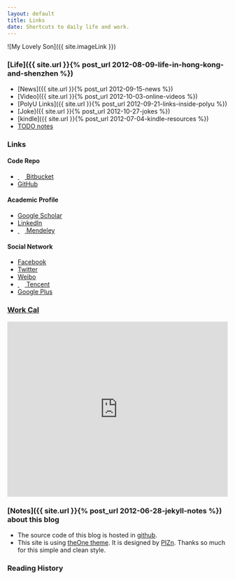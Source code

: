 ```yaml
---
layout: default
title: Links
date: Shortcuts to daily life and work.
---
```

<article class ="post">

![My Lovely Son]({{ site.imageLink }})

### [Life]({{ site.url }}{% post_url 2012-08-09-life-in-hong-kong-and-shenzhen %})
+ [News]({{ site.url }}{% post_url 2012-09-15-news %})
+ [Video]({{ site.url }}{% post_url 2012-10-03-online-videos %})
+ [PolyU Links]({{ site.url }}{% post_url 2012-09-21-links-inside-polyu %})
+ [Joke]({{ site.url }}{% post_url 2012-10-27-jokes %})
+ [kindle]({{ site.url }}{% post_url 2012-07-04-kindle-resources %})
+ [TODO notes](https://github.com/quxiaofeng/todonotes)

<h3>Links</h3>
<h4>Code Repo</h4>
<ul>
    <li><a href="{{ site.follow.bitbucket }}" target="_blank">&nbsp;<img src="https://bitbucket.org/favicon.ico" width="12" height="12" />&nbsp;Bitbucket</a></li>
    <li><a href="{{ site.follow.github }}" target="_blank"><i class="icon-github"></i>GitHub</a></li>
</ul>
<h4>Academic Profile</h4>
<ul>
    <li><a href="{{ site.follow.gscholar }}" target="_blank"><i class="icon-book"></i>Google Scholar</a></li>
    <li><a href="{{ site.follow.linkedin }}" target="_blank"><i class="icon-linkedin"></i>LinkedIn</a></li>
    <li><a href="{{ site.follow.mendeley }}" target="_blank"></i>&nbsp;<img src="http://www.mendeley.com/graphics/favicon.ico" width="12" height="12" />&nbsp;Mendeley</a></li>
</ul>
<h4>Social Network</h4>
<ul>
    <li><a href="{{ site.follow.facebook }}" target="_blank"><i class="icon-facebook"></i>Facebook</a></li>
    <li><a href="{{ site.follow.twitter }}" target="_blank"><i class="icon-twitter"></i>Twitter</a></li>
    <li><a href="{{ site.follow.weibo }}" target="_blank"><i class="icon-rss"></i>Weibo</a></li>
    <li><a href="{{ site.follow.tencent }}" target="_blank">&nbsp;<img src="http://mat1.gtimg.com/www/mb/favicon.ico" width="12" height="12" />&nbsp;Tencent</a></li>
    <li><a href="{{ site.follow.google }}" target="_blank"><i class="icon-google-plus"></i>Google Plus</a></li>
</ul>

### [Work Cal](https://www.google.com/calendar/embed?src=tqa202la1dnrb70ld90094d31c%40group.calendar.google.com&ctz=Asia/Hong_Kong)
<iframe src="https://www.google.com/calendar/embed?showTitle=0&amp;showPrint=0&amp;showTabs=0&amp;showCalendars=0&amp;showTz=0&amp;mode=WEEK&amp;height=400&amp;wkst=2&amp;hl=en&amp;bgcolor=%23ffffff&amp;src=tqa202la1dnrb70ld90094d31c%40group.calendar.google.com&amp;color=%232F6309&amp;src=zh_cn.hong_kong%23holiday%40group.v.calendar.google.com&amp;color=%231B887A&amp;ctz=Asia%2FHong_Kong" style=" border-width:0 " width="100%" height="400" frameborder="0" scrolling="no"></iframe>
<p></p>
     
### [Notes]({{ site.url }}{% post_url 2012-06-28-jekyll-notes %}) about this blog

+ The source code of this blog is hosted in [<i class="icon-github-sign"></i>github](https://github.com/quxiaofeng/csxfqu).
+ This site is using [theOne theme](https://github.com/pizn/blogTheme). It is designed by [PIZn](http://www.pizn.net/14-11-2012/theone-blog-theme/). Thanks so much for this simple and clean style.     

### Reading History      
    
<script type="text/javascript" src="http://www.douban.com/service/badge/gBlueBird/?show=collection&amp;select=random&amp;n=6&amp;columns=3&amp;hidelogo=yes&amp;cat=book" ></script>
<p></p>
